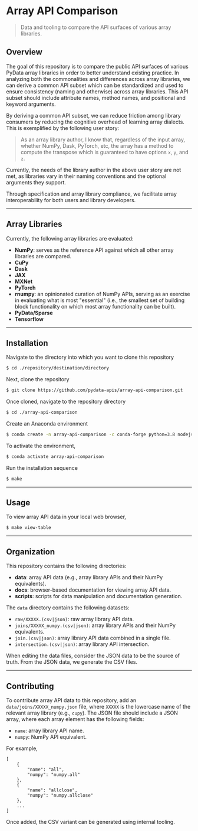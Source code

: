 <!--

Copyright (c) 2020 Python Data APIs Consortium

Permission is hereby granted, free of charge, to any person obtaining a copy of
this software and associated documentation files (the "Software"), to deal in
the Software without restriction, including without limitation the rights to
use, copy, modify, merge, publish, distribute, sublicense, and/or sell copies of
the Software, and to permit persons to whom the Software is furnished to do so,
subject to the following conditions:

The above copyright notice and this permission notice shall be included in all
copies or substantial portions of the Software.

THE SOFTWARE IS PROVIDED "AS IS", WITHOUT WARRANTY OF ANY KIND, EXPRESS OR
IMPLIED, INCLUDING BUT NOT LIMITED TO THE WARRANTIES OF MERCHANTABILITY, FITNESS
FOR A PARTICULAR PURPOSE AND NONINFRINGEMENT. IN NO EVENT SHALL THE AUTHORS OR
COPYRIGHT HOLDERS BE LIABLE FOR ANY CLAIM, DAMAGES OR OTHER LIABILITY, WHETHER
IN AN ACTION OF CONTRACT, TORT OR OTHERWISE, ARISING FROM, OUT OF OR IN
CONNECTION WITH THE SOFTWARE OR THE USE OR OTHER DEALINGS IN THE SOFTWARE.

-->

# Array API Comparison

> Data and tooling to compare the API surfaces of various array libraries.

## Overview

The goal of this repository is to compare the public API surfaces of various PyData array libraries in order to better understand existing practice. In analyzing both the commonalities and differences across array libraries, we can derive a common API subset which can be standardized and used to ensure consistency (naming and otherwise) across array libraries. This API subset should include attribute names, method names, and positional and keyword arguments.

By deriving a common API subset, we can reduce friction among library consumers by reducing the cognitive overhead of learning array dialects. This is exemplified by the following user story:

> As an array library author, I know that, regardless of the input array, whether NumPy, Dask, PyTorch, etc, the array has a method to compute the transpose which is guaranteed to have options `x`, `y`, and `z`.

Currently, the needs of the library author in the above user story are not met, as libraries vary in their naming conventions and the optional arguments they support.

Through specification and array library compliance, we facilitate array interoperability for both users and library developers.

* * *

## Array Libraries

Currently, the following array libraries are evaluated:

-   **NumPy**: serves as the reference API against which all other array libraries are compared.
-   **CuPy**
-   **Dask**
-   **JAX**
-   **MXNet**
-   **PyTorch**
-   **rnumpy**: an opinionated curation of NumPy APIs, serving as an exercise in evaluating what is most "essential" (i.e., the smallest set of building block functionality on which most array functionality can be built).
-   **PyData/Sparse**
-   **Tensorflow**

* * *

## Installation

Navigate to the directory into which you want to clone this repository

```bash
$ cd ./repository/destination/directory
```

Next, clone the repository

```bash
$ git clone https://github.com/pydata-apis/array-api-comparison.git
```

Once cloned, navigate to the repository directory


```bash
$ cd ./array-api-comparison
```

Create an Anaconda environment

```bash
$ conda create -n array-api-comparison -c conda-forge python=3.8 nodejs
```

To activate the environment,

```bash
$ conda activate array-api-comparison
```

Run the installation sequence

```bash
$ make
```

* * *

## Usage

To view array API data in your local web browser,

```bash
$ make view-table
```

* * *

## Organization

This repository contains the following directories:

-   **data**: array API data (e.g., array library APIs and their NumPy equivalents).
-   **docs**: browser-based documentation for viewing array API data.
-   **scripts**: scripts for data manipulation and documentation generation.

The `data` directory contains the following datasets:

-   `raw/XXXXX.(csv|json)`: raw array library API data.
-   `joins/XXXXX_numpy.(csv|json)`: array library APIs and their NumPy equivalents.
-   `join.(csv|json)`: array library API data combined in a single file.
-   `intersection.(csv|json)`: array library API intersection.

When editing the data files, consider the JSON data to be the source of truth. From the JSON data, we generate the CSV files.

* * *

## Contributing

To contribute array API data to this repository, add an `data/joins/XXXXX_numpy.json` file, where `XXXXX` is the lowercase name of the relevant array library (e.g., `cupy`). The JSON file should include a JSON array, where each array element has the following fields:

-   `name`: array library API name.
-   `numpy`: NumPy API equivalent.

For example,

```text
[
    {
        "name": "all",
        "numpy": "numpy.all"
    },
    {
        "name": "allclose",
        "numpy": "numpy.allclose"
    },
    ...
]
```

Once added, the CSV variant can be generated using internal tooling.
